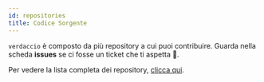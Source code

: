 ```yaml
---
id: repositories
title: Codice Sorgente
---
```


`verdaccio` è composto da più repository a cui puoi contribuire. Guarda nella scheda **issues** se ci fosse un ticket che ti aspetta 🤠.

Per vedere la lista completa dei repository, [clicca qui](https://github.com/verdaccio/verdaccio/wiki/Repositories).
